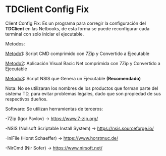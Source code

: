 # TDClient Config Fix

Client Config Fix: Es un programa para corregir la configuración del **TDClient** en las Netbooks, de esta forma se puede reconfigurar cada terminal con solo iniciar el ejecutable.

Metodos:

 [Metodo1](Metodo1): Script CMD comprimido con 7Zip y Convertido a Ejecutable

 [Metodo2](Metodo2): Aplicación Visual Bacic Net comprimida con 7Zip y Convertido a Ejecutable

 [Metodo3](Metodo3): Script NSIS que Genera un Ejecutable **(Recomendado)**


Nota: No se utilizaran los nombres de los productos que forman parte del sistema TD, para evitar problemas legales, dado que son propiedad de sus respectivos dueños.

Software: Se utilizan herramientas de terceros:

 -7Zip (Igor Pavlov) -> https://www.7-zip.org/

 -NSIS (Nullsoft Scriptable Install System) -> https://nsis.sourceforge.io/

 -IniFile (Horst Schaeffer) -> https://www.horstmuc.de/

 -NirCmd (Nir Sofer) -> https://www.nirsoft.net/
